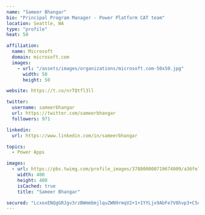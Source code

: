 ```yaml
---
name: "Sameer Bhangar"
bio: "Principal Program Manager - Power Platform CAT team"
location: Seattle, WA
type: "profile"
heat: 50

affiliation:
  name: Microsoft
  domain: microsoft.com
  images:
    - url: "/assets/images/organizations/microsoft.com-50x50.jpg"
      width: 50
      height: 50

website: https://t.co/nrTQtfl3ll

twitter:
  username: sameerbhangar
  url: https://twitter.com/sameerbhangar
  followers: 971

linkedin:
  url: https://www.linkedin.com/in/sameerbhangar

topics:
  - Power Apps

images:
  - url: https://pbs.twimg.com/profile_images/378800000719674009/a36fe7ddfab1778b76e5793772e43798_400x400.jpeg
    width: 400
    height: 400
    isCached: true
    title: "Sameer Bhangar"

secured: "LcxexENQgGRJgv3rzBWmmbmjlquZWN9rmqV2+1+1YYLjx9AbFe7V8hvp3+C5qO/wUrzo739+kT5KzA5xzfOYrUTrwqYsphPaZsp5EfawofQk8X5tB4YB5DjluvGlb6pDuvjmxVBhGYMOsB+UabEN5IOc9cQBmvvYuH4ma4tnXeFckR1qa7HcPRzJef8Jip9U8sR7WUaTIrVimIYHUaPlHqKNsJIu5cV7wZ8B3DQGHqcwW/Zk+2dhFfvNi7ktyFiRtA0JB1nDS6yFCnKpyxhuCNf0hJWrUWd5BoeSKQr1/RIsvtf6mnbKF+HIUEl0tEKGWD4KxPneRktOSALVWJDS3qbsD+VYqyd4hLWQIqQy7OhcyfKN4PZNi/8vOHpCmZdpfZgp+5UTf3yo0xcijs2ebw==;09tBj1wdPjDAtqv2RZmG+A=="
---
```


